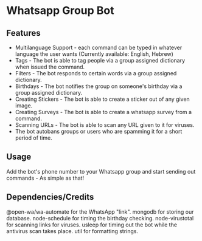 # Whatsapp Group Bot

## Features
- Multilanguage Support - each command can be typed in whatever language the user wants (Currently available: English, Hebrew)
- Tags - The bot is able to tag people via a group assigned dictionary when issued the command.
- Filters - The bot responds to certain words via a group assigned dictionary.
- Birthdays - The bot notifies the group on someone's birthday via a group assigned dictionary.
- Creating Stickers - The bot is able to create a sticker out of any given image.
- Creating Surveys - The bot is able to create a whatsapp survey from a command.
- Scanning URLs - The bot is able to scan any URL given to it for viruses.
- The bot autobans groups or users who are spamming it for a short period of time.

## Usage
Add the bot's phone number to your Whatsapp group and start sending out commands - As simple as that!

## Dependencies/Credits
@open-wa/wa-automate for the WhatsApp "link". 
mongodb for storing our database.
node-schedule for timing the birthday checking. 
node-virustotal for scanning links for viruses. 
usleep for timing out the bot while the antivirus scan takes place.
util for formatting strings.
